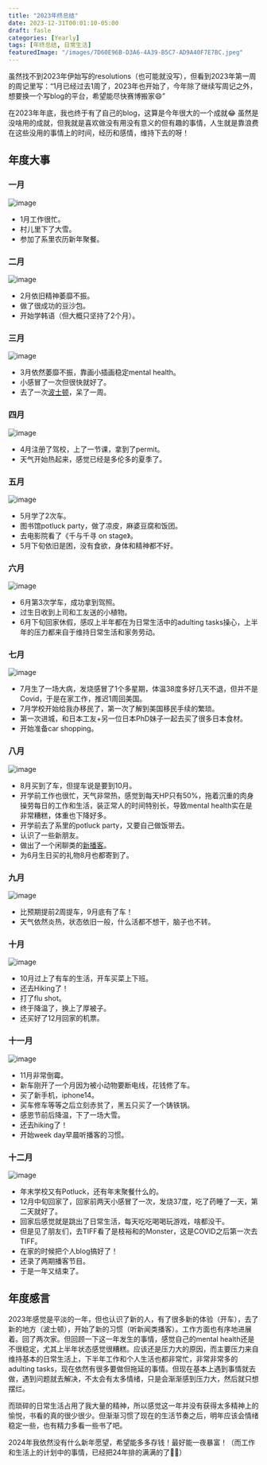```yaml
---
title: "2023年终总结"
date: 2023-12-31T00:01:10-05:00
draft: fasle
categories: [Yearly]
tags: [年终总结, 日常生活]
featuredImage: "/images/7D60E96B-D3A6-4A39-B5C7-AD9A40F7E7BC.jpeg"
---
```


虽然找不到2023年伊始写的resolutions（也可能就没写），但看到2023年第一周的周记里写：“1月已经过去1周了，2023年也开始了，今年除了继续写周记之外，想要换一个写blog的平台，希望能尽快赛博搬家😄” 

在2023年年底，我也终于有了自己的blog，这算是今年很大的一个成就😂 虽然是没啥用的成就，但我就是喜欢做没有用没有意义的但有趣的事情，人生就是靠浪费在这些没用的事情上的时间，经历和感情，维持下去的呀！

<!--more-->

## 年度大事

### 一月

![image](/images/e4f20b31-21a6-4517-8a4c-49cf124c27b2.webp)

- 1月工作很忙。
- 村儿里下了大雪。
- 参加了系里农历新年聚餐。

### 二月

![image](/images/screenshot-2023-02-17-at-8.06.31-pm.webp)

- 2月依旧精神萎靡不振。
- 做了很成功的豆沙包。
- 开始学韩语（但大概只坚持了2个月）。

### 三月

![image](/images/E35E9811-AA23-4CE6-80E3-72D8CC7BBC1C.JPG.jpg)

- 3月依然萎靡不振，靠画小插画稳定mental health。
- 小感冒了一次但很快就好了。
- 去了一次[波士顿](/posts/波士顿一周记2023)，呆了一周。

### 四月

![image](/images/Screenshot_2023-04-09_at_1.31.17_PM.png)

- 4月注册了驾校，上了一节课，拿到了permit。
- 天气开始热起来，感觉已经是多伦多的夏季了。

### 五月

![image](/images/may11.jpg)

- 5月学了2次车。
- 图书馆potluck party，做了凉皮，麻婆豆腐和饭团。
- 去电影院看了《千与千寻 on stage》。
- 5月下旬依旧是困，没有食欲，身体和精神都不好。

### 六月

![image](/images/Screenshot20231230.jpeg)

- 6月第3次学车，成功拿到驾照。
- 过生日收到上司和工友送的小植物。
- 6月下旬回家休假，感叹上半年都在为日常生活中的adulting tasks操心，上半年的压力都来自于维持日常生活和家务劳动。

### 七月

![image](/images/IMG_9455D11566D0-1.jpeg)

- 7月生了一场大病，发烧感冒了1个多星期，体温38度多好几天不退，但并不是Covid，于是在家工作，推迟1周回美国。
- 7月学校开始给我办移民了，第一次了解到美国移民手续的繁琐。
- 第一次进城，和日本工友+另一位日本PhD妹子一起去买了很多日本食材。
- 开始准备car shopping。

### 八月

![image](/images/IMG_5F29BFB55FDF-1.jpeg)

- 8月买到了车，但提车说是要到10月。
- 开学前工作也很忙，天气非常热，感觉到每天HP只有50%，拖着沉重的肉身操劳每日的工作和生活，装正常人的时间特别长，导致mental health实在是非常糟糕，体重也下降好多。
- 开学前去了系里的potluck party，又要自己做饭带去。
- 认识了一些新朋友。
- 做出了一个闲聊类的[新播客](https://www.youtube.com/@covencoffeehour)。
- 为6月生日买的礼物8月也都寄到了。

### 九月
![image](/images/car.jpeg)
- 比预期提前2周提车，9月底有了车！
- 天气依然炎热，状态依旧一般，什么活都不想干，脑子也不转。

### 十月
![image](/images/oct1.png)

- 10月过上了有车的生活，开车买菜上下班。
- 还去Hiking了！
- 打了flu shot。
- 终于降温了，换上了厚被子。
- 还买好了12月回家的机票。

### 十一月

![image](/images/70FEAD85-B179-47EA-BD45-CFD35F57B25D.jpeg)

- 11月非常倒霉。
- 新车刚开了一个月因为被小动物要断电线，花钱修了车。
- 买了新手机，iphone14。
- 买车修车等等之后立刻赤贫了，黑五只买了一个铸铁锅。
- 感恩节前后降温，下了一场大雪。
- 还去hiking了！
- 开始week day早晨听播客的习惯。

### 十二月

![image](/images/A99AE363-9A03-4598-937D-49D6D1A191D4.JPG)

- 年末学校又有Potluck，还有年末聚餐什么的。
- 12月中旬回家了，回家前两天小感冒了一次，发烧37度，吃了药睡了一天，第二天就好了。
- 回家后感觉就是跳出了日常生活，每天吃吃喝喝玩游戏，啥都没干。
- 但是见了朋友们，去TIFF看了是枝裕和的Monster，这是COVID之后第一次去TIFF。
- 在家的时候把个人blog搞好了！
- 还录了两期播客节目。
- 于是一年又结束了。

## 年度感言

2023年感觉是平淡的一年，但也认识了新的人，有了很多新的体验（开车），去了新的地方（波士顿），开始了新的习惯（听新闻类播客）。工作方面也有序地进展着。回了两次家。但回顾一下这一年发生的事情，感觉自己的mental health还是不很稳定，尤其上半年状态感觉很糟糕。应该还是压力大的原因，而主要压力来自维持基本的日常生活上，下半年工作和个人生活也都非常忙，非常非常多的adulting tasks，现在依然有很多要做但拖延的事情。但现在基本上遇到事情就去做，遇到问题就去解决，不太会有太多情绪，只是会渐渐感到压力大，然后就只想摆烂。

而琐碎的日常生活占用了我大量的精神，所以感觉这一年并没有获得太多精神上的愉悦，书看的真的很少很少。但渐渐习惯了现在的生活节奏之后，明年应该会情绪稳定一些，也有精力多看一些书了吧。

2024年我依然没有什么新年愿望，希望能多多存钱！最好能一夜暴富！（而工作和生活上的计划中的事情，已经把24年排的满满的了😮‍💨）